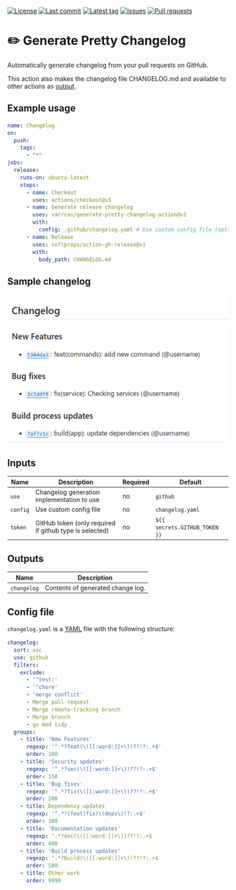 [![License](https://img.shields.io/github/license/varrcan/generate-pretty-changelog-action.svg?style=flat-square)](LICENSE)
[![Last commit](https://img.shields.io/github/last-commit/varrcan/generate-pretty-changelog-action.svg?style=flat-square)](https://github.com/varrcan/generate-pretty-changelog-action/commits)
[![Latest tag](https://img.shields.io/github/tag/varrcan/generate-pretty-changelog-action.svg?style=flat-square)](https://github.com/varrcan/generate-pretty-changelog-action/releases)
[![Issues](https://img.shields.io/github/issues/varrcan/generate-pretty-changelog-action.svg?style=flat-square)](https://github.com/varrcan/generate-pretty-changelog-action/issues)
[![Pull requests](https://img.shields.io/github/issues-pr/varrcan/generate-pretty-changelog-action.svg?style=flat-square)](https://github.com/varrcan/generate-pretty-changelog-action/pulls)

# ✏️ Generate Pretty Changelog

Automatically generate changelog from your pull requests on GitHub.

This action also makes the changelog file CHANGELOG.md and available to other actions as [output](#outputs).

## Example usage

```yaml
name: Changelog
on:
  push:
    tags:
      - "*"
jobs:
  release:
    runs-on: ubuntu-latest
    steps:
      - name: Checkout
        uses: actions/checkout@v3
      - name: Generate release changelog
        uses: varrcan/generate-pretty-changelog-action@v1
        with:
          config: .github/changelog.yaml # Use custom config file (optional)
      - name: Release
        uses: softprops/action-gh-release@v1
        with:
          body_path: CHANGELOG.md
```

## Sample changelog

![sample.png](.github/img/sample.png)

## Inputs

| Name     | Description                                             | Required | Default                       |
|----------|---------------------------------------------------------|----------|-------------------------------|
| `use`    | Changelog generation implementation to use              | no       | `github`                      |
| `config` | Use custom config file                                  | no       | `changelog.yaml`              |
| `token`  | GitHub token (only required if github type is selected) | no       | `${{ secrets.GITHUB_TOKEN }}` |

## Outputs

| Name        | Description                       |
|-------------|-----------------------------------|
| `changelog` | Contents of generated change log. |

## Config file

`changelog.yaml` is a [YAML](https://yaml.org/) file with the following structure:

```yaml
changelog:
  sort: asc
  use: github
  filters:
    exclude:
      - '^test:'
      - '^chore'
      - 'merge conflict'
      - Merge pull request
      - Merge remote-tracking branch
      - Merge branch
      - go mod tidy
  groups:
    - title: 'New Features'
      regexp: '^.*?feat(\([[:word:]]+\))??!?:.+$'
      order: 100
    - title: 'Security updates'
      regexp: '^.*?sec(\([[:word:]]+\))??!?:.+$'
      order: 150
    - title: 'Bug fixes'
      regexp: '^.*?fix(\([[:word:]]+\))??!?:.+$'
      order: 200
    - title: Dependency updates
      regexp: '^.*?(feat|fix)\(deps\)!?:.+$'
      order: 300
    - title: 'Documentation updates'
      regexp: ^.*?doc(\([[:word:]]+\))??!?:.+$
      order: 400
    - title: 'Build process updates'
      regexp: ^.*?build(\([[:word:]]+\))??!?:.+$
      order: 500
    - title: Other work
      order: 9999

```
